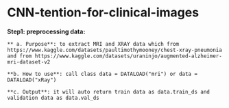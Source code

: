 # CNN-tention-for-clinical-images


**Step1: preprocessing data:** 

    ** a. Purpose**: to extract MRI and XRAY data which from https://www.kaggle.com/datasets/paultimothymooney/chest-xray-pneumonia and from https://www.kaggle.com/datasets/uraninjo/augmented-alzheimer-mri-dataset-v2
    
    **b. How to use**: call class data = DATALOAD("mri") or data = DATALOAD("xRay")
    
    **c. Output**: it will auto return train data as data.train_ds and validation data as data.val_ds
    
